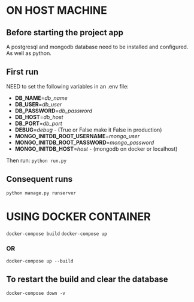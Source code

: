 
# ON HOST MACHINE
## Before starting the project app
A postgresql and mongodb database need to be installed and configured.
As well as python.
## First run
NEED to set the following variables in an .env file:

- **DB_NAME**=*db_name*
- **DB_USER**=*db_user*
- **DB_PASSWORD**=*db_password*
- **DB_HOST**=*db_host*
- **DB_PORT**=*db_port*
- **DEBUG**=*debug* - (True or False make it False in production)
- **MONGO_INITDB_ROOT_USERNAME**=*mongo_user*
- **MONGO_INITDB_ROOT_PASSWORD**=*mongo_password*
- **MONGO_INITDB_HOST**=*host* - (mongodb on docker or localhost)

Then run: 
`python run.py`

## Consequent runs
`python manage.py runserver`


# USING DOCKER CONTAINER
`docker-compose build`
`docker-compose up`

### OR

`docker-compose up --build`

## To restart the build and clear the database
`docker-compose down -v`


